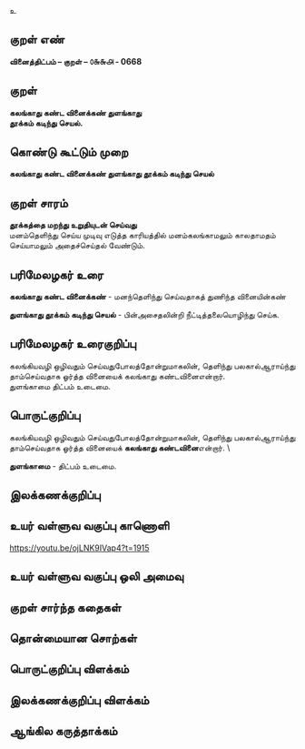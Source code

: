 உ

## குறள் எண் 

**வினைத்திட்பம் – குறள் – ௦௬௬௮ - 0668**  

## குறள் 

**கலங்காது கண்ட வினைக்கண் துளங்காது  
தூக்கம் கடிந்து செயல்.**  

## கொண்டு கூட்டும் முறை

**கலங்காது கண்ட வினைக்கண் துளங்காது தூக்கம் கடிந்து செயல்**

## குறள் சாரம் 

**தூக்கத்தை மறந்து உறுதியுடன் செய்வது**  
மனம்தெளிந்து செய்ய முடிவு எடுத்த காரியத்தில் மனம்கலங்காமலும் காலதாமதம் செய்யாமலும் அதைச்செய்தல் வேண்டும்.  

## பரிமேலழகர் உரை

**கலங்காது கண்ட வினைக்கண்** - மனந்தெளிந்து செய்வதாகத் துணிந்த வினையின்கண்  

**துளங்காது தூக்கம் கடிந்து செயல்** - பின்அசைதலின்றி நீட்டித்தலையொழிந்து செய்க. 

## பரிமேலழகர் உரைகுறிப்பு   

கலங்கியவழி ஒழிவதும் செய்வதுபோலத்தோன்றுமாகலின், தெளிந்து பலகால்ஆராய்ந்து தாம்செய்வதாக ஓர்த்த வினையைக் கலங்காது கண்டவினைஎன்றார்.  
துளங்காமை திட்பம் உடைமை.    

## பொருட்குறிப்பு 

கலங்கியவழி ஒழிவதும் செய்வதுபோலத்தோன்றுமாகலின், தெளிந்து பலகால்ஆராய்ந்து தாம்செய்வதாக ஓர்த்த வினையைக் **கலங்காது கண்டவினை**என்றார்.  \

**துளங்காமை** - திட்பம் உடைமை.    

## இலக்கணக்குறிப்பு  


## உயர் வள்ளுவ வகுப்பு காணொளி

https://youtu.be/ojLNK9IVap4?t=1915 

## உயர் வள்ளுவ வகுப்பு ஒலி அமைவு 

 
## குறள் சார்ந்த கதைகள் 


## தொன்மையான சொற்கள்


## பொருட்குறிப்பு விளக்கம்


## இலக்கணக்குறிப்பு விளக்கம்


## ஆங்கில கருத்தாக்கம் 


